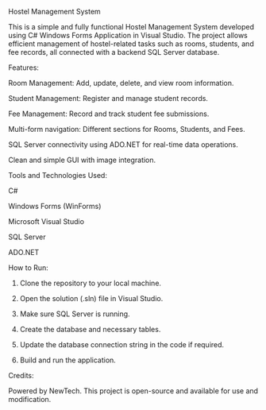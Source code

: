 Hostel Management System

This is a simple and fully functional Hostel Management System developed using C# Windows Forms Application in Visual Studio. The project allows efficient management of hostel-related tasks such as rooms, students, and fee records, all connected with a backend SQL Server database.

Features:

Room Management: Add, update, delete, and view room information.

Student Management: Register and manage student records.

Fee Management: Record and track student fee submissions.

Multi-form navigation: Different sections for Rooms, Students, and Fees.

SQL Server connectivity using ADO.NET for real-time data operations.

Clean and simple GUI with image integration.


Tools and Technologies Used:

C#

Windows Forms (WinForms)

Microsoft Visual Studio

SQL Server

ADO.NET


How to Run:

1. Clone the repository to your local machine.


2. Open the solution (.sln) file in Visual Studio.


3. Make sure SQL Server is running.


4. Create the database and necessary tables.


5. Update the database connection string in the code if required.


6. Build and run the application.



Credits:

Powered by NewTech. This project is open-source and available for use and modification.
